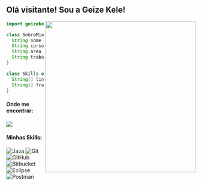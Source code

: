 ## Olá visitante! Sou a <strong>Geize Kele!</strong>

<img src="https://raw.githubusercontent.com/MicaelliMedeiros/micaellimedeiros/master/image/computer-illustration.png" min-width="400px" max-width="400px" width="400px" align="right">

```java
import geizekele.Desenvolvedor;

class SobreMim extends Desenvolvedor {
  String nome = "Geize Kele";
  String curso/faculdade = "Ciências da Computação";
  String area = "Desenvolvedora back-end";
  String trabalho = "Estagiária IBM";
}

class Skills extends Desenvolvedor {
  String[] linguagens = {"Java", "SQL"};
  String[] frameworks = {"Spring", "PL/SQL"};
}
```
<h4>Onde me encontrar:</h4>
<p align="left">
  <a href="#" alt="LinkedIn">
  <img src="https://img.shields.io/badge/-Linkedin-0e76a8?style=flat-square&logo=Linkedin&logoColor=white&link=https://www.linkedin.com/in/geize-kele/" /></a>
</p>

<h4>Minhas Skills:</h4>

![Java](https://img.shields.io/badge/-Java-333333?style=flat&logo=Java&logoColor=007396)
![Git](https://img.shields.io/badge/-Git-333333?style=flat&logo=git)
![GitHub](https://img.shields.io/badge/-GitHub-333333?style=flat&logo=github)
![Bitbucket](https://img.shields.io/badge/-Bitbucket-333333?style=flat&logo=bitbucket)
![Eclipse](https://img.shields.io/badge/-Eclipse-333333?style=flat&logo=eclipse-ide&logoColor=2C2255)
![Postman](https://img.shields.io/badge/-Postman-333333?style=flat&logo=postman)

